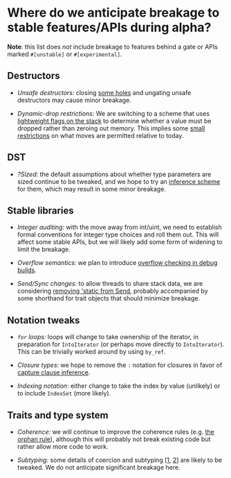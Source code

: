 # Where do we anticipate breakage to stable features/APIs during alpha?

**Note**: this list does *not* include breakage to features behind a gate or APIs marked `#[unstable]` or `#[experimental]`.

## Destructors

* *Unsafe destructors:* closing [some holes](https://github.com/rust-lang/rust/issues/8861) and ungating unsafe destructors may cause minor breakage.

* *Dynamic-drop restrictions:* We are switching to a scheme that uses [lightweight flags on the stack](https://github.com/rust-lang/rfcs/pull/320) to determine whether a value must be dropped rather than zeroing out memory. This implies some [small restrictions](https://github.com/rust-lang/rfcs/pull/533) on what moves are permitted relative to today.

## DST

- *?Sized:* the default assumptions about whether type parameters are sized continue to be tweaked, and we hope to try an [inference scheme](http://smallcultfollowing.com/babysteps/blog/2014/07/06/implied-bounds/) for them, which may result in some minor breakage.

## Stable libraries

- *Integer auditing:* with the move away from int/uint, we need to establish formal conventions for integer type choices and roll them out. This will affect some stable APIs, but we will likely add some form of widening to limit the breakage.

- *Overflow semantics:* we plan to introduce [overflow checking in debug builds](https://github.com/rust-lang/rfcs/pull/560).

- *Send/Sync changes:* to allow threads to share stack data, we are considering [removing 'static from Send](https://github.com/rust-lang/rfcs/pull/458), probably accompanied by some shorthand for trait objects that should minimize breakage.

## Notation tweaks

- *`for` loops:* loops will change to take ownership of the iterator, in preparation for `IntoIterator` (or perhaps move directly to `IntoIterator`). This can be trivially worked around by using `by_ref`.

- *Closure types:* we hope to remove the `:` notation for closures in favor of [capture clause inference](https://github.com/rust-lang/rfcs/blob/master/text/0231-upvar-capture-inference.md).

- *Indexing notation*: either change to take the index by value (unlikely) or to include `IndexSet` (more likely).

## Traits and type system

- *Coherence:* we will continue to improve the coherence rules (e.g. [the orphan rule](https://github.com/rust-lang/rust/issues/19470)), although this will probably not break existing code but rather allow more code to work.

- *Subtyping:* some details of coercion and subtyping \[[1](https://github.com/rust-lang/rust/issues/18737), [2](https://github.com/rust-lang/rfcs/issues/281)\] are likely to be tweaked. We do not anticipate significant breakage here.


